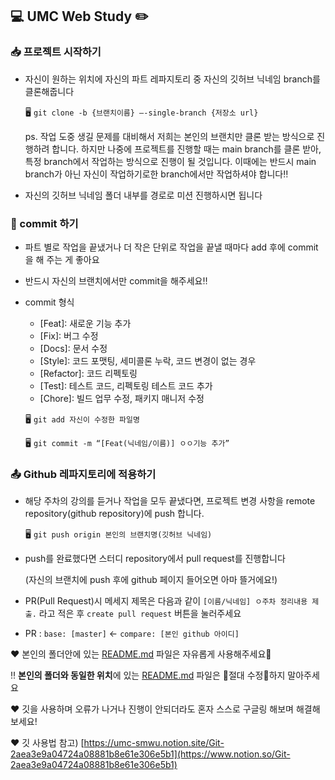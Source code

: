 ## 💻 UMC Web Study ✏️

 ### 📥 프로젝트 시작하기

 - 자신이 원하는 위치에 자신의 파트 레파지토리 중 자신의 깃허브 닉네임 branch를 클론해줍니다

     🖥️ `git clone -b {브랜치이름} —-single-branch {저장소 url}`

     ps. 작업 도중 생길 문제를 대비해서 저희는 본인의 브랜치만 클론 받는 방식으로 진행하려 합니다. 하지만 나중에 프로젝트를 진행할 때는 main branch를 클론 받아, 특정 branch에서 작업하는 방식으로 진행이 될 것입니다. 이때에는 반드시 main branch가 아닌 자신이 작업하기로한 branch에서만 작업하셔야 합니다‼️

 - 자신의 깃허브 닉네임 폴더 내부를 경로로 미션 진행하시면 됩니다

 ### 📌 commit 하기

 - 파트 별로 작업을 끝냈거나 더 작은 단위로 작업을 끝낼 때마다 add 후에 commit을 해 주는 게 좋아요
 - 반드시 자신의 브랜치에서만 commit을 해주세요‼️
 - commit 형식
     - [Feat]: 새로운 기능 추가
     - [Fix]: 버그 수정
     - [Docs]: 문서 수정
     - [Style]: 코드 포맷팅, 세미콜론 누락, 코드 변경이 없는 경우
     - [Refactor]: 코드 리펙토링
     - [Test]: 테스트 코드, 리펙토링 테스트 코드 추가
     - [Chore]: 빌드 업무 수정, 패키지 매니저 수정

     🖥️ `git add 자신이 수정한 파일명`

     🖥️ `git commit -m “[Feat(닉네임/이름)] ㅇㅇ기능 추가”`


 ### 📤 Github 레파지토리에 적용하기

 - 해당 주차의 강의를 듣거나 작업을 모두 끝냈다면, 프로젝트 변경 사항을 remote repository(github repository)에 push 합니다.

     🖥️ `git push origin 본인의 브랜치명(깃허브 닉네임)`

 - push를 완료했다면 스터디 repository에서 pull request를 진행합니다

     (자신의 브랜치에 push 후에 github 페이지 들어오면 아마 뜰거에요!)

 - PR(Pull Request)시 메세지 제목은 다음과 같이 `[이름/닉네임] ㅇ주차 정리내용 제출.` 라고 적은 후 `create pull request` 버튼을 눌러주세요
 - PR : `base: [master]` <- `compare: [본인 github 아이디]`

 ❤️ 본인의 폴더안에 있는 [README.md](http://README.md) 파일은 자유롭게 사용해주세요🙂

 ‼️ **본인의 폴더와 동일한 위치**에 있는 [README.md](http://README.md) 파일은 🚫절대 수정🚫하지 말아주세요 

 ❤️ 깃을 사용하며 오류가 나거나 진행이 안되더라도 혼자 스스로 구글링 해보며 해결해보세요!

 ❤️ 깃 사용법 참고) [https://umc-smwu.notion.site/Git-2aea3e9a04724a08881b8e61e306e5b1](https://www.notion.so/Git-2aea3e9a04724a08881b8e61e306e5b1)
